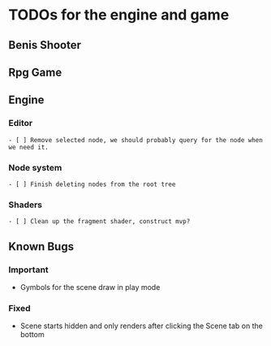 # TODOs for the engine and game

## Benis Shooter


## Rpg Game


## Engine

### Editor
    - [ ] Remove selected node, we should probably query for the node when we need it.

### Node system
    - [ ] Finish deleting nodes from the root tree

### Shaders
    - [ ] Clean up the fragment shader, construct mvp?

## Known Bugs

### Important 
* Gymbols for the scene draw in play mode

### Fixed 
* Scene starts hidden and only renders after clicking the Scene tab on the bottom
